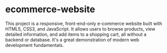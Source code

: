 # ecommerce-website
This project is a responsive, front-end-only e-commerce website built with HTML5, CSS3, and JavaScript. It allows users to browse products, view detailed information, and add items to a shopping cart, all without a backend or database. It's a great demonstration of modern web development fundamentals.
